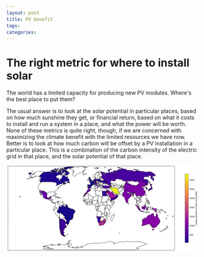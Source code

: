 ```yaml
---
layout: post
title: PV benefit
tags: 
categories: 
---
```


# The right metric for where to install solar

The world has a limited capacity for producing new PV modules. Where's the best place to put them? <!--more-->

The usual answer is to look at the solar potential in particular places, based on how much sunshine they get, or financial return, based on what it costs to install and run a system in a place, and what the power will be worth. None of these metrics is quite right, though, if we are concerned with maximizing the climate benefit with the limited resources we have now. Better is to look at how much carbon will be offset by a PV installation in a particular place. This is a combination of the carbon intensity of the electric grid in that place, and the solar potential of that place.

![PV potential](/assets/pv_benefit.png)
